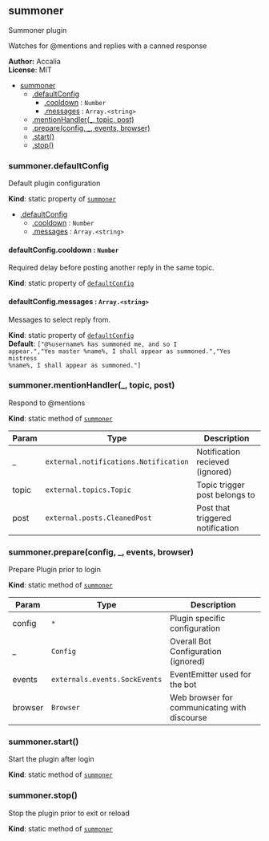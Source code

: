 <a name="module_summoner"></a>
## summoner
Summoner plugin

Watches for @mentions and replies with a canned response

**Author:** Accalia  
**License**: MIT  

* [summoner](#module_summoner)
  * [.defaultConfig](#module_summoner.defaultConfig)
    * [.cooldown](#module_summoner.defaultConfig.cooldown) : <code>Number</code>
    * [.messages](#module_summoner.defaultConfig.messages) : <code>Array.&lt;string&gt;</code>
  * [.mentionHandler(_, topic, post)](#module_summoner.mentionHandler)
  * [.prepare(config, _, events, browser)](#module_summoner.prepare)
  * [.start()](#module_summoner.start)
  * [.stop()](#module_summoner.stop)

<a name="module_summoner.defaultConfig"></a>
### summoner.defaultConfig
Default plugin configuration

**Kind**: static property of <code>[summoner](#module_summoner)</code>  

* [.defaultConfig](#module_summoner.defaultConfig)
  * [.cooldown](#module_summoner.defaultConfig.cooldown) : <code>Number</code>
  * [.messages](#module_summoner.defaultConfig.messages) : <code>Array.&lt;string&gt;</code>

<a name="module_summoner.defaultConfig.cooldown"></a>
#### defaultConfig.cooldown : <code>Number</code>
Required delay before posting another reply in the same topic.

**Kind**: static property of <code>[defaultConfig](#module_summoner.defaultConfig)</code>  
<a name="module_summoner.defaultConfig.messages"></a>
#### defaultConfig.messages : <code>Array.&lt;string&gt;</code>
Messages to select reply from.

**Kind**: static property of <code>[defaultConfig](#module_summoner.defaultConfig)</code>  
**Default**: <code>[&quot;@%username% has summoned me, and so I appear.&quot;,&quot;Yes master %name%, I shall appear as summoned.&quot;,&quot;Yes mistress %name%, I shall appear as summoned.&quot;]</code>  
<a name="module_summoner.mentionHandler"></a>
### summoner.mentionHandler(_, topic, post)
Respond to @mentions

**Kind**: static method of <code>[summoner](#module_summoner)</code>  

| Param | Type | Description |
| --- | --- | --- |
| _ | <code>external.notifications.Notification</code> | Notification recieved (ignored) |
| topic | <code>external.topics.Topic</code> | Topic trigger post belongs to |
| post | <code>external.posts.CleanedPost</code> | Post that triggered notification |

<a name="module_summoner.prepare"></a>
### summoner.prepare(config, _, events, browser)
Prepare Plugin prior to login

**Kind**: static method of <code>[summoner](#module_summoner)</code>  

| Param | Type | Description |
| --- | --- | --- |
| config | <code>\*</code> | Plugin specific configuration |
| _ | <code>Config</code> | Overall Bot Configuration (ignored) |
| events | <code>externals.events.SockEvents</code> | EventEmitter used for the bot |
| browser | <code>Browser</code> | Web browser for communicating with discourse |

<a name="module_summoner.start"></a>
### summoner.start()
Start the plugin after login

**Kind**: static method of <code>[summoner](#module_summoner)</code>  
<a name="module_summoner.stop"></a>
### summoner.stop()
Stop the plugin prior to exit or reload

**Kind**: static method of <code>[summoner](#module_summoner)</code>  
